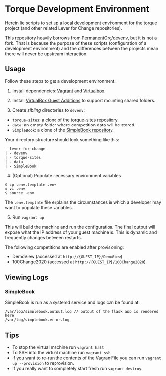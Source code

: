 # Torque Development Environment

Herein lie scripts to set up a local development environment for the torque project (and other related Lever for Change repositories).

This repository heavily borrows from [PermanentOrg/devenv](https://github.com/PermanentOrg/devenv), but it is not a fork. That is because the purpose of these scripts (configuration of a development environment) and the differences between the projects mean there will never be upstream interaction.

## Usage
Follow these steps to get a development environment.

1. Install dependencies: [Vagrant](https://www.vagrantup.com/downloads) and [Virtualbox](https://www.virtualbox.org/wiki/Downloads).

2. Install [VirtualBox Guest Additions](https://www.virtualbox.org/manual/ch04.html) to support mounting shared folders.

3. Create *sibling* directories to `devenv`:

* `torque-sites`: a clone of the [torque-sites repository](https://github.com/OpenTechStrategies/torque-sites).
* `data`: an empty folder where competition data will be stored.
* `SimpleBook`: a clone of the [SimpleBook repository](https://github.com/OpenTechStrategies/SimpleBook).

Your directory structure should look something like this:
```
- lever-for-change
| - devenv
| - torque-sites
| - data
| - SimpleBook
```

4. (Optional) Populate necessary environment variables

```
$ cp .env.template .env
$ vi .env
$ source .env
```

The `.env.template` file explains the circumstances in which a developer may want to populate these variables.

5. Run `vagrant up`

This will build the machine and run the configuration. The final output will expose what the IP address of your guest machine is. This is dynamic and frequently changes between restarts.

The following competitions are enabled after provisioning:

* DemoView (accessed at `http://{GUEST_IP}/DemoView`)
* 100Change2020 (accessed at `http://{GUEST_IP}/100Change2020`)

## Viewing Logs

### SimpleBook

SimpleBook is run as a systemd service and logs can be found at:

```
/var/log/simplebook.output.log // output of the flask app is rendered here
/var/log/simplebook.error.log
```

## Tips

* To stop the virtual machine run `vagrant halt`
* To SSH into the virtual machine run `vagrant ssh`
* If you want to re-run the contents of the VagrantFile you can run `vagrant up --provision` to reprovision.
* If you really want to completely start fresh run `vagrant destroy`.
